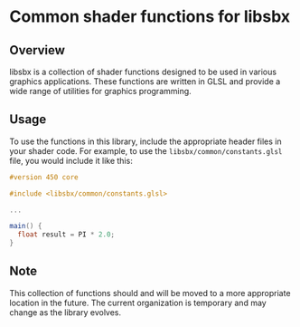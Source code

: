 # Common shader functions for libsbx

## Overview

libsbx is a collection of shader functions designed to be used in various graphics applications.
These functions are written in GLSL and provide a wide range of utilities for graphics programming.

## Usage

To use the functions in this library, include the appropriate header files in your shader code.
For example, to use the `libsbx/common/constants.glsl` file, you would include it like this:

```glsl
#version 450 core

#include <libsbx/common/constants.glsl>

...

main() {
  float result = PI * 2.0;
}
```

## Note

This collection of functions should and will be moved to a more appropriate location in the future.
The current organization is temporary and may change as the library evolves.
